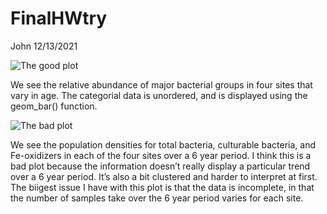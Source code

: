 FinalHWtry
================
John
12/13/2021

![The good
plot](https://raw.githubusercontent.com/jfulginiti33/MICR_475/main/HW6%20images/Micr475_goodplot.png)

We see the relative abundance of major bacterial groups in four sites
that vary in age. The categorial data is unordered, and is displayed
using the geom\_bar() function.

![The bad
plot](https://raw.githubusercontent.com/jfulginiti33/MICR_475/main/HW6%20images/Micr475_badplot.png)

We see the population densities for total bacteria, culturable bacteria,
and Fe-oxidizers in each of the four sites over a 6 year period. I think
this is a bad plot because the information doesn’t really display a
particular trend over a 6 year period. It’s also a bit clustered and
harder to interpret at first. The biigest issue I have with this plot is
that the data is incomplete, in that the number of samples take over the
6 year period varies for each site.
